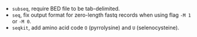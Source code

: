 - `subseq`, require BED file to be tab-delimited.
- `seq`, fix output format for zero-length fastq records when using flag `-M 1` or `-M 0`.
- `seqkit`, add amino acid code `O` (pyrrolysine) and `U` (selenocysteine).
